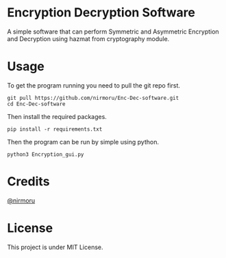 # Encryption Decryption Software
A simple software that can perform Symmetric and Asymmetric Encryption and Decryption using hazmat from cryptography module.

# Usage
To get the program running you need to pull the git repo first.
```
git pull https://github.com/nirmoru/Enc-Dec-software.git
cd Enc-Dec-software
```
Then install the required packages.
```
pip install -r requirements.txt
```
Then the program can be run by simple using python.
```
python3 Encryption_gui.py
```

# Credits
[@nirmoru](https://github.com/nirmoru)

# License
This project is under MIT License.